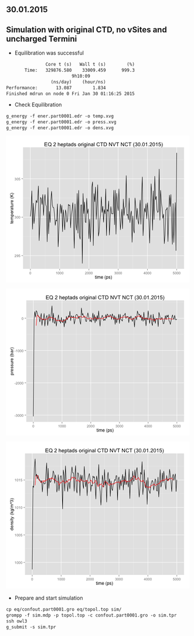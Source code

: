## 30.01.2015

## Simulation with original CTD, no vSites and uncharged Termini

* Equilibration was successful

```
               Core t (s)   Wall t (s)        (%)
       Time:   329876.580    33009.459      999.3
                         9h10:09
                 (ns/day)    (hour/ns)
Performance:       13.087        1.834
Finished mdrun on node 0 Fri Jan 30 01:16:25 2015

``` 

* Check Equilibration

```
g_energy -f ener.part0001.edr -o temp.xvg
g_energy -f ener.part0001.edr -o press.xvg
g_energy -f ener.part0001.edr -o dens.xvg

```


![After EQ](https://github.com/sagar87/MD/raw/master/300115/temp_CTD_NVT_NCT.xvg_.png)

![After EQ](https://github.com/sagar87/MD/raw/master/300115/press_CTD_NVT_NCT.xvg_.png)

![After EQ](https://github.com/sagar87/MD/raw/master/300115/dens_CTD_NVT_NCT.xvg_.png)

* Prepare and start simulation

```
cp eq/confout.part0001.gro eq/topol.top sim/
grompp -f sim.mdp -p topol.top -c confout.part0001.gro -o sim.tpr
ssh owl3
g_submit -s sim.tpr
```